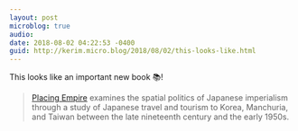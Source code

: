 ```yaml
---
layout: post
microblog: true
audio: 
date: 2018-08-02 04:22:53 -0400
guid: http://kerim.micro.blog/2018/08/02/this-looks-like.html
---
```

This looks like an important new book 📚! 
> [Placing Empire](https://www.luminosoa.org/site/books/10.1525/luminos.34/) examines the spatial politics of Japanese imperialism through a study of Japanese travel and tourism to Korea, Manchuria, and Taiwan between the late nineteenth century and the early 1950s.
